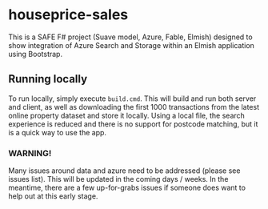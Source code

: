 # houseprice-sales

This is a SAFE F# project (Suave model, Azure, Fable, Elmish) designed to show integration of Azure Search and Storage within an Elmish application using Bootstrap.

## Running locally

To run locally, simply execute `build.cmd`. This will build and run both server and client, as well as downloading the first 1000 transactions from the latest online property dataset and store it locally. Using a local file, the search experience is reduced and there is no support for postcode matching, but it is a quick way to use the app.

### WARNING!
Many issues around data and azure need to be addressed (please see issues list). This will be updated in the coming days / weeks. In the meantime, there are a few up-for-grabs issues if someone does want to help out at this early stage.
